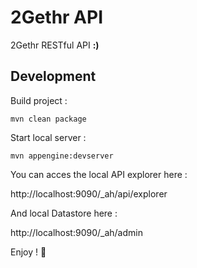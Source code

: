 # 2Gethr API

2Gethr RESTful API **:)**

## Development

Build project :

`mvn clean package`

Start local server :

`mvn appengine:devserver`

You can acces the local API explorer here :

http://localhost:9090/_ah/api/explorer

And local Datastore here :

http://localhost:9090/_ah/admin

Enjoy ! :dancers:
